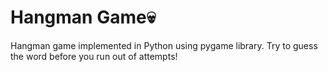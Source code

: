 # Hangman Game💀

Hangman game implemented in Python using pygame library. Try to guess the word before you run out of attempts!


